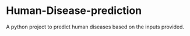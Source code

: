 # Human-Disease-prediction
A python project to predict human diseases based on the inputs provided.
